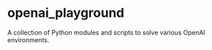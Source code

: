 # openai_playground
A collection of Python modules and scripts to solve various OpenAI environments.
